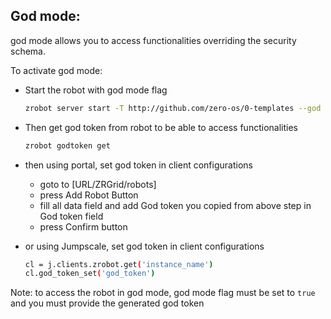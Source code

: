 ## God mode:
god mode allows you to access functionalities overriding the security schema.

To activate god mode:

 - Start the robot with god mode flag 
   ```bash
   zrobot server start -T http://github.com/zero-os/0-templates --god
   ```
 - Then get god token from robot to be able to access functionalities

   ```bash
   zrobot godtoken get
   ```
 - then using portal, set god token in client configurations
    - goto to [URL/ZRGrid/robots]
    - press Add Robot Button 
    - fill all data field and add God token you copied from above step in God token field
    - press Confirm button
    
 - or using Jumpscale, set god token in client configurations 
   ```bash
   cl = j.clients.zrobot.get('instance_name')
   cl.god_token_set('god_token')
   ```
Note: to access the robot in god mode, god mode flag must be set to `true` and you must provide the generated god token
